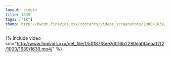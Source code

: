 ```yaml
--- 
layout: sieutv
title: 1639
tags: ["1k"]
thumb: http://hwcdn.finevids.xxx/contents/videos_screenshots/1000/1639/preview.mp4.jpg
---
```

{% include video src="http://www.finevids.xxx/get_file/1/5fff87f8ee7d016b2280ea0f4eaa12f2/1000/1639/1639.mp4/" %} 
